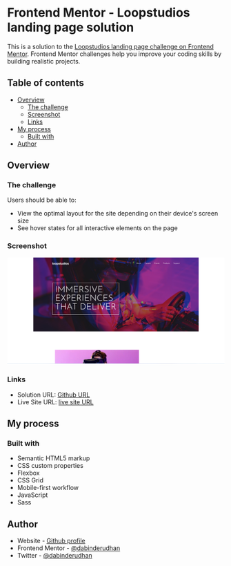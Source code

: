 # Frontend Mentor - Loopstudios landing page solution

This is a solution to the [Loopstudios landing page challenge on Frontend Mentor](https://www.frontendmentor.io/challenges/loopstudios-landing-page-N88J5Onjw). Frontend Mentor challenges help you improve your coding skills by building realistic projects.

## Table of contents

- [Overview](#overview)
  - [The challenge](#the-challenge)
  - [Screenshot](#screenshot)
  - [Links](#links)
- [My process](#my-process)
  - [Built with](#built-with)
- [Author](#author)

## Overview

### The challenge

Users should be able to:

- View the optimal layout for the site depending on their device's screen size
- See hover states for all interactive elements on the page

### Screenshot

![Screnshot](./screenshot.png)

### Links

- Solution URL: [Github URL](https://github.com/dabinderudhan/Loopstudios-landing-page)
- Live Site URL: [live site URL](https://dabinderudhan.github.io/Loopstudios-landing-page/)

## My process

### Built with

- Semantic HTML5 markup
- CSS custom properties
- Flexbox
- CSS Grid
- Mobile-first workflow
- JavaScript
- Sass

## Author

- Website - [Github profile](https://github.com/dabinderudhan)
- Frontend Mentor - [@dabinderudhan](https://www.frontendmentor.io/profile/dabinderudhan)
- Twitter - [@dabinderudhan](https://twitter.com/dabinderudhan)
